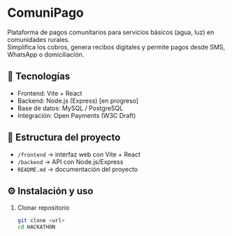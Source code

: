 # ComuniPago

Plataforma de pagos comunitarios para servicios básicos (agua, luz) en comunidades rurales.  
Simplifica los cobros, genera recibos digitales y permite pagos desde SMS, WhatsApp o domiciliación.

## 🚀 Tecnologías
- Frontend: Vite + React
- Backend: Node.js (Express) [en progreso]
- Base de datos: MySQL / PostgreSQL
- Integración: Open Payments (W3C Draft)

## 📂 Estructura del proyecto
- `/frontend` → interfaz web con Vite + React  
- `/backend` → API con Node.js/Express  
- `README.md` → documentación del proyecto  

## ⚙️ Instalación y uso
1. Clonar repositorio  
   ```bash
   git clone <url>
   cd HACKATHON
